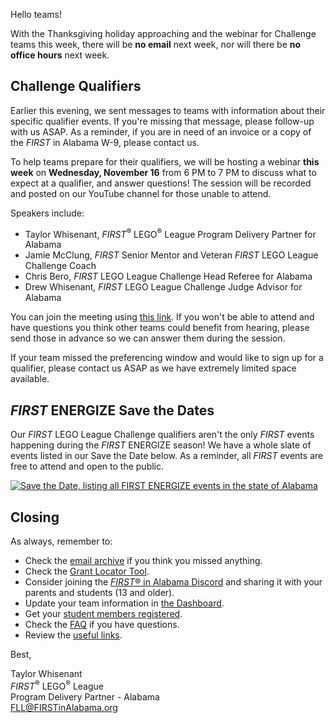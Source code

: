 Hello teams!

With the Thanksgiving holiday approaching and the webinar for Challenge teams this week, there will be **no email** next week, nor will there be **no office hours** next week.


## Challenge Qualifiers

Earlier this evening, we sent messages to teams with information about their specific qualifier events. If you're missing that message, please follow-up with us ASAP. As a reminder, if you are in need of an invoice or a copy of the *FIRST* in Alabama W-9, please contact us.

To help teams prepare for their qualifiers, we will be hosting a webinar **this week** on **Wednesday, November 16** from 6 PM to 7 PM to discuss what to expect at a qualifier, and answer questions! The session will be recorded and posted on our YouTube channel for those unable to attend.

Speakers include:
- Taylor Whisenant, *FIRST*<sup>&reg;</sup> LEGO<sup>&reg;</sup> League Program Delivery Partner for Alabama
- Jamie McClung, *FIRST* Senior Mentor and Veteran *FIRST* LEGO League Challenge Coach
- Chris Bero, *FIRST* LEGO League Challenge Head Referee for Alabama
- Drew Whisenant, *FIRST* LEGO League Challenge Judge Advisor for Alabama

You can join the meeting using [this link](). If you won't be able to attend and have questions you think other teams could benefit from hearing, please send those in advance so we can answer them during the session.

If your team missed the preferencing window and would like to sign up for a qualifier, please contact us ASAP as we have extremely limited space available. 


## *FIRST* ENERGIZE Save the Dates

Our *FIRST* LEGO League Challenge qualifiers aren't the only *FIRST* events happening during the *FIRST* ENERGIZE season! We have a whole slate of events listed in our Save the Date below. As a reminder, all *FIRST* events are free to attend and open to the public.

<a href="https://imgur.com/wYXtam6"><img src="https://i.imgur.com/wYXtam6.jpg" alt="Save the Date, listing all FIRST ENERGIZE events in the state of Alabama" /></a>

## Closing

As always, remember to:
- Check the [email archive](https://github.com/drewwhis/alabama-first-lego-league/tree/main/2022-2023/email-blasts) if you think you missed anything.
- Check the [Grant Locator Tool](https://www.firstinspires.org/robotics/team-grants).
- Consider joining the [*FIRST*&reg; in Alabama Discord](http://discord.gg/XfurbWERQ8) and sharing it with your parents and students (13 and older).
- Update your team information in [the Dashboard](https://my.firstinspires.org/Dashboard/).
- Get your [student members registered](https://www.firstinspires.org/resource-library/youth-registration-system).
- Check the [FAQ](https://github.com/drewwhis/alabama-first-lego-league/wiki/Frequently-Asked-Questions) if you have questions.
- Review the [useful links](https://github.com/drewwhis/alabama-first-lego-league/wiki/Useful-Links).


Best,
<p>
  Taylor Whisenant<br />
  <i>FIRST</i><sup>&reg;</sup> LEGO<sup>&reg;</sup> League<br />
  Program Delivery Partner - Alabama<br >
  <a href="mailto:fll@firstinalabama.org">FLL@FIRSTinAlabama.org</a>
</p>